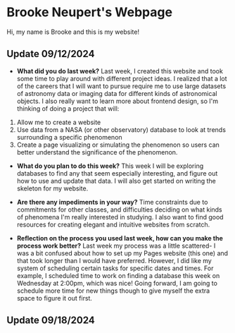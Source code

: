 # Brooke Neupert's Webpage
Hi, my name is Brooke and this is my website! 

## Update 09/12/2024
- __What did you do last week?__ Last week, I created this website and took some time to play around with different project ideas. I realized that a lot of the careers that I will want to pursue require me to use large datasets of astronomy data or imaging data for different kinds of astronomical objects. I also really want to learn more about frontend design, so I'm thinking of doing a project that will:

 1. Allow me to create a website
 2. Use data from a NASA (or other observatory) database to look at trends surrounding a specific phenomenon
 3. Create a page visualizing or simulating the phenomenon so users can better understand the significance of the phenomenon.

- __What do you plan to do this week?__ This week I will be exploring databases to find any that seem especially interesting, and figure out how to use and update that data. I will also get started on writing the skeleton for my website.
  
- __Are there any impediments in your way?__ Time constraints due to commitments for other classes, and difficulties deciding on what kinds of phenomena I'm really interested in studying. I also want to find good resources for creating elegant and intuitive websites from scratch.

- __Reflection on the process you used last week, how can you make the process work better?__ Last week my process was a little scattered- I was a bit confused about how to set up my Pages website (this one) and that took longer than I would have preferred. However, I did like my system of scheduling certain tasks for specific dates and times. For example, I scheduled time to work on finding a database this week on Wednesday at 2:00pm, which was nice! Going forward, I am going to schedule more time for new things though to give myself the extra space to figure it out first.

## Update 09/18/2024
